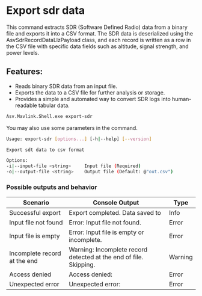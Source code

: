 # Export sdr data

This command extracts SDR (Software Defined Radio) data from a binary file and exports it into a CSV format. The SDR data is deserialized using the AsvSdrRecordDataLlzPayload class, and each record is written as a row in the CSV file with specific data fields such as altitude, signal strength, and power levels.

## Features:

- Reads binary SDR data from an input file.
- Exports the data to a CSV file for further analysis or storage.
- Provides a simple and automated way to convert SDR logs into human-readable tabular data.
```bash
Asv.Mavlink.Shell.exe export-sdr
```

You may also use some parameters in the command.
```bash
Usage: export-sdr [options...] [-h|--help] [--version]

Export sdt data to csv format

Options:
-i|--input-file <string>     Input file (Required)
-o|--output-file <string>    Output file (Default: @"out.csv")
```

### Possible outputs and behavior

| Scenario                     | Console Output                                                    | Type    |
| ---------------------------- |-------------------------------------------------------------------| ------- |
| Successful export            | Export completed. Data saved to <output-file>                     | Info    |
| Input file not found         | Error: Input file <input-file> not found.                         | Error   |
| Input file is empty          | Error: Input file <input-file> is empty or incomplete.            | Error   |
| Incomplete record at the end | Warning: Incomplete record detected at the end of file. Skipping. | Warning |
| Access denied                | Access denied: <error message>                                    | Error   |
| Unexpected error             | Unexpected error: <error message>                                 | Error   |


